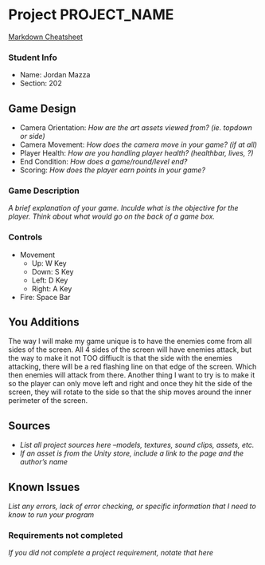 # Project PROJECT_NAME

[Markdown Cheatsheet](https://github.com/adam-p/markdown-here/wiki/Markdown-Here-Cheatsheet)

### Student Info

-   Name: Jordan Mazza
-   Section: 202

## Game Design

-   Camera Orientation: _How are the art assets viewed from? (ie. topdown or side)_
-   Camera Movement: _How does the camera move in your game? (if at all)_
-   Player Health: _How are you handling player health? (healthbar, lives, ?)_
-   End Condition: _How does a game/round/level end?_
-   Scoring: _How does the player earn points in your game?_

### Game Description

_A brief explanation of your game. Inculde what is the objective for the player. Think about what would go on the back of a game box._

### Controls

-   Movement
    -   Up: W Key
    -   Down: S Key
    -   Left: D Key
    -   Right: A Key
-   Fire: Space Bar

## You Additions

The way I will make my game unique is to have the enemies come from all sides of the screen. All 4 sides of the screen will have enemies attack, but the way to make
it not TOO diffiuclt is that the side with the enemies attacking, there will be a red flashing line on that edge of the screen. Which then enemies will attack from
there. Another thing I want to try is to make it so the player can only move left and right and once they hit the side of the screen, they will rotate to the side
so that the ship moves around the inner perimeter of the screen.

## Sources

-   _List all project sources here –models, textures, sound clips, assets, etc._
-   _If an asset is from the Unity store, include a link to the page and the author’s name_

## Known Issues

_List any errors, lack of error checking, or specific information that I need to know to run your program_

### Requirements not completed

_If you did not complete a project requirement, notate that here_

